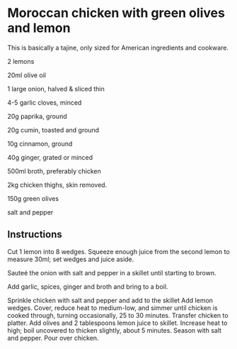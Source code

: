 # Moroccan chicken with green olives and lemon

This is basically a tajine, only sized for American ingredients and cookware.



2 lemons

20ml olive oil

1 large onion, halved & sliced thin

4-5 garlic cloves, minced

20g paprika, ground

20g cumin, toasted and ground

10g cinnamon, ground

40g ginger, grated or minced

500ml broth, preferably chicken

2kg chicken thighs, skin removed.

150g green olives

salt and pepper

## Instructions

Cut 1 lemon into 8 wedges. Squeeze enough juice from the second lemon to measure 30ml; set wedges and juice aside. 

Sauteé the onion with salt and pepper in a skillet until starting to brown. 

Add garlic, spices, ginger and broth and bring to a boil. 

Sprinkle chicken with salt and pepper and add to the skillet Add lemon wedges. Cover, reduce heat to medium-low, and simmer until chicken is cooked through, turning occasionally, 25 to 30 minutes. Transfer chicken to platter. Add olives and 2 tablespoons lemon juice to skillet. Increase heat to high; boil uncovered to thicken slightly, about 5 minutes. Season with salt and pepper. Pour over chicken. 


[Source]: https://www.epicurious.com/recipes/food/views/moroccan-chicken-with-green-olives-and-lemon-352532